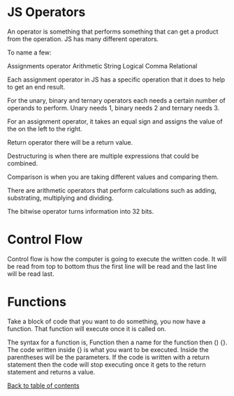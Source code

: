 # JS Operators

An operator is something that performs something that can get a product from the operation. JS has many different operators.

To name a few:

Assignments operator
Arithmetic 
String
Logical
Comma
Relational

Each assignment operator in JS has a specific operation that it does to help to get an end result.

For the unary, binary and ternary operators each needs a certain number of operands to perform. Unary needs 1, binary needs 2 and ternary needs 3.

For an assignment operator, it takes an equal sign and assigns the value of the on the left to the right.

Return operator there will be a return value.

Destructuring is when there are multiple expressions that could be combined.

Comparison is when you are taking different values and comparing them.

There are arithmetic operators that perform calculations such as adding, substrating, multiplying and dividing.

The bitwise operator turns information into 32 bits.

# Control Flow

Control flow is how the computer is going to execute the written code. It will be read from top to bottom thus the first line will be read and the last line will be read last.

# Functions

Take a block of code that you want to do something, you now have a function. That function will execute once it is called on.

The syntax for a function is,  Function then a name for the function then () {}. The code written inside {} is what you want to be executed. Inside the parentheses will be the parameters. If the code is written with a return statement then the code will stop executing once it gets to the return statement and returns a value.

[Back to table of contents](README.md)
